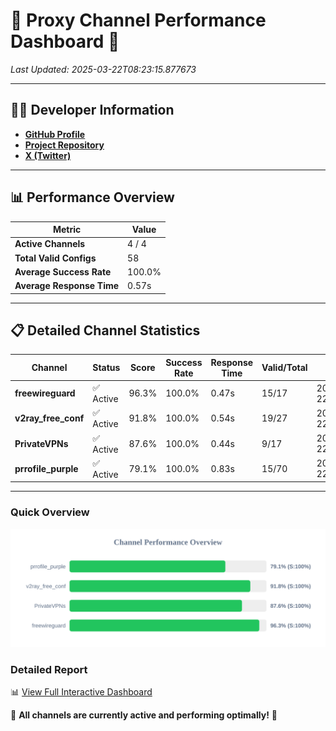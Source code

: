 # 🌟 Proxy Channel Performance Dashboard 🌟

_Last Updated: 2025-03-22T08:23:15.877673_

---

## 👩‍💻 Developer Information

- **[GitHub Profile](https://github.com/4n0nymou3)**  
- **[Project Repository](https://github.com/4n0nymou3/multi-proxy-config-fetcher)**  
- **[X (Twitter)](https://x.com/4n0nymou3)**  

---

## 📊 Performance Overview

| Metric                | Value       |
|-----------------------|-------------|
| **Active Channels**   | 4 / 4       |
| **Total Valid Configs** | 58          |
| **Average Success Rate** | 100.0%      |
| **Average Response Time** | 0.57s       |

---

## 📋 Detailed Channel Statistics

| Channel          | Status     | Score  | Success Rate | Response Time | Valid/Total | Last Success               |
|------------------|------------|--------|--------------|---------------|-------------|----------------------------|
| **freewireguard**  | ✅ Active  | 96.3%  | 100.0% | 0.47s         | 15/17       | 2025-03-22T08:23:15.876166 |
| **v2ray_free_conf**  | ✅ Active  | 91.8%  | 100.0% | 0.54s         | 19/27       | 2025-03-22T08:23:14.906419 |
| **PrivateVPNs**  | ✅ Active  | 87.6%  | 100.0% | 0.44s         | 9/17       | 2025-03-22T08:23:15.375300 |
| **prrofile_purple**  | ✅ Active  | 79.1%  | 100.0% | 0.83s         | 15/70       | 2025-03-22T08:23:14.313942 |

---

### Quick Overview
<div align="center">
  <a href="https://raw.githubusercontent.com/nullluser/NullRepo/refs/heads/main/assets/channel_stats_chart.svg">
    <img src="https://raw.githubusercontent.com/nullluser/NullRepo/refs/heads/main/assets/channel_stats_chart.svg" alt="Source Performance Statistics" width="800">
  </a>
</div>

### Detailed Report
📊 [View Full Interactive Dashboard](https://htmlpreview.github.io/?https://github.com/nullluser/NullRepo/blob/main/assets/performance_report.html)

🎉 **All channels are currently active and performing optimally!** 🎉
